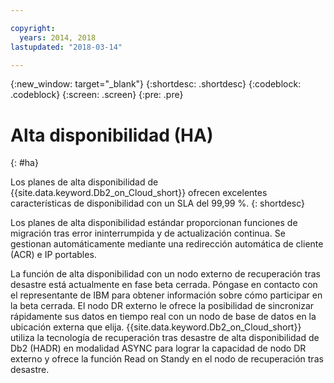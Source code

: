 ```yaml
---

copyright:
  years: 2014, 2018
lastupdated: "2018-03-14"

---
```


<!-- Attribute definitions --> 
{:new_window: target="_blank"}
{:shortdesc: .shortdesc}
{:codeblock: .codeblock}
{:screen: .screen}
{:pre: .pre}

# Alta disponibilidad (HA)
{: #ha}

Los planes de alta disponibilidad de {{site.data.keyword.Db2_on_Cloud_short}} ofrecen excelentes características de disponibilidad con un SLA del 99,99 %. 
{: shortdesc}

Los planes de alta disponibilidad estándar <!-- without a DR node -->proporcionan funciones de migración tras error ininterrumpida y de actualización continua. Se gestionan automáticamente mediante una redirección automática de cliente (ACR) e IP portables.

La función de alta disponibilidad con un nodo externo de recuperación tras desastre está actualmente en fase beta cerrada. Póngase en contacto con el representante de IBM para obtener información sobre cómo participar en la beta cerrada. El nodo DR externo le ofrece la posibilidad de sincronizar rápidamente sus datos en tiempo real con un nodo de base de datos en la ubicación externa que elija. {{site.data.keyword.Db2_on_Cloud_short}} utiliza la tecnología de recuperación tras desastre de alta disponibilidad de Db2 (HADR) en modalidad ASYNC para lograr la capacidad de nodo DR externo y ofrece la función Read on Standy en el nodo de recuperación tras desastre.
<!--- Through the web console, you can also add a disaster recovery (DR) node located in a datacenter of your choice. -->
